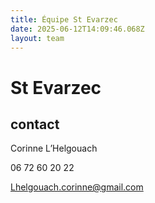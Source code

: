 ```yaml
---
title: Équipe St Evarzec 
date: 2025-06-12T14:09:46.068Z
layout: team
---
```


# St Evarzec 



## contact 

Corinne L’Helgouach

06 72 60 20 22

Lhelgouach.corinne@gmail.com

